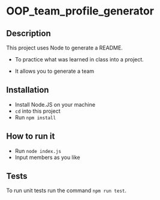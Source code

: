 # OOP_team_profile_generator
## Description

This project uses Node to generate a README.

- To practice what was learned in class into a project.

- It allows you to generate a team

## Installation

- Install Node.JS on your machine
- `cd` into this project
- Run `npm install`

## How to run it

- Run `node index.js`
- Input members as you like


## Tests

To run unit tests run the command `npm run test`.

